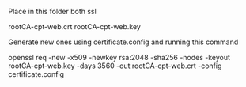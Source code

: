 Place in this folder both ssl 

rootCA-cpt-web.crt
rootCA-cpt-web.key

Generate new ones using certificate.config and running this command

 openssl req -new -x509 -newkey rsa:2048 -sha256 -nodes -keyout rootCA-cpt-web.key -days 3560 -out rootCA-cpt-web.crt -config certificate.config